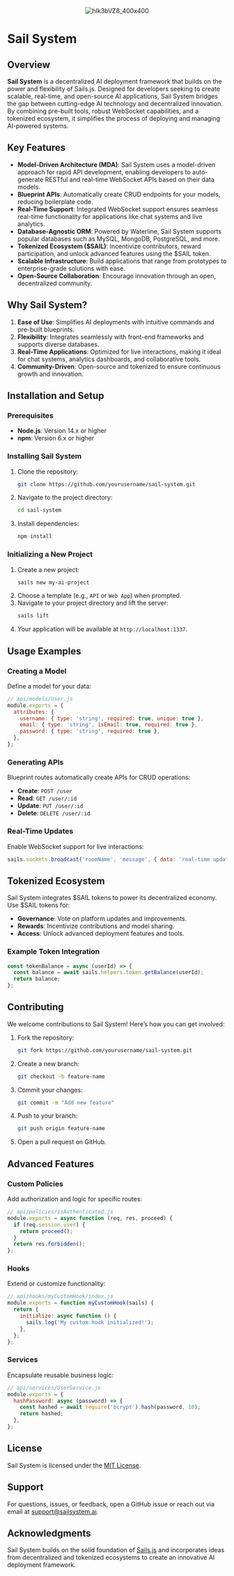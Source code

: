 
<p align="center">
  <img src="https://github.com/user-attachments/assets/a56d126f-0103-4b0f-935c-44170b884c84" alt="hIk3bVZ8_400x400">
</p>


# Sail System

## Overview
**Sail System** is a decentralized AI deployment framework that builds on the power and flexibility of Sails.js. Designed for developers seeking to create scalable, real-time, and open-source AI applications, Sail System bridges the gap between cutting-edge AI technology and decentralized innovation. By combining pre-built tools, robust WebSocket capabilities, and a tokenized ecosystem, it simplifies the process of deploying and managing AI-powered systems.

## Key Features
- **Model-Driven Architecture (MDA)**: Sail System uses a model-driven approach for rapid API development, enabling developers to auto-generate RESTful and real-time WebSocket APIs based on their data models.
- **Blueprint APIs**: Automatically create CRUD endpoints for your models, reducing boilerplate code.
- **Real-Time Support**: Integrated WebSocket support ensures seamless real-time functionality for applications like chat systems and live analytics.
- **Database-Agnostic ORM**: Powered by Waterline, Sail System supports popular databases such as MySQL, MongoDB, PostgreSQL, and more.
- **Tokenized Ecosystem ($SAIL)**: Incentivize contributors, reward participation, and unlock advanced features using the $SAIL token.
- **Scalable Infrastructure**: Build applications that range from prototypes to enterprise-grade solutions with ease.
- **Open-Source Collaboration**: Encourage innovation through an open, decentralized community.

## Why Sail System?
1. **Ease of Use**: Simplifies AI deployments with intuitive commands and pre-built blueprints.
2. **Flexibility**: Integrates seamlessly with front-end frameworks and supports diverse databases.
3. **Real-Time Applications**: Optimized for live interactions, making it ideal for chat systems, analytics dashboards, and collaborative tools.
4. **Community-Driven**: Open-source and tokenized to ensure continuous growth and innovation.

## Installation and Setup

### Prerequisites
- **Node.js**: Version 14.x or higher
- **npm**: Version 6.x or higher

### Installing Sail System
1. Clone the repository:
   ```bash
   git clone https://github.com/yourusername/sail-system.git
   ```
2. Navigate to the project directory:
   ```bash
   cd sail-system
   ```
3. Install dependencies:
   ```bash
   npm install
   ```

### Initializing a New Project
1. Create a new project:
   ```bash
   sails new my-ai-project
   ```
2. Choose a template (e.g., `API` or `Web App`) when prompted.
3. Navigate to your project directory and lift the server:
   ```bash
   sails lift
   ```
4. Your application will be available at `http://localhost:1337`.

## Usage Examples

### Creating a Model
Define a model for your data:
```javascript
// api/models/User.js
module.exports = {
  attributes: {
    username: { type: 'string', required: true, unique: true },
    email: { type: 'string', isEmail: true, required: true },
    password: { type: 'string', required: true },
  },
};
```

### Generating APIs
Blueprint routes automatically create APIs for CRUD operations:
- **Create**: `POST /user`
- **Read**: `GET /user/:id`
- **Update**: `PUT /user/:id`
- **Delete**: `DELETE /user/:id`

### Real-Time Updates
Enable WebSocket support for live interactions:
```javascript
sails.sockets.broadcast('roomName', 'message', { data: 'real-time update' });
```

## Tokenized Ecosystem
Sail System integrates $SAIL tokens to power its decentralized economy. Use $SAIL tokens for:
- **Governance**: Vote on platform updates and improvements.
- **Rewards**: Incentivize contributions and model sharing.
- **Access**: Unlock advanced deployment features and tools.

### Example Token Integration
```javascript
const tokenBalance = async (userId) => {
  const balance = await sails.helpers.token.getBalance(userId);
  return balance;
};
```

## Contributing
We welcome contributions to Sail System! Here’s how you can get involved:

1. Fork the repository:
   ```bash
   git fork https://github.com/yourusername/sail-system.git
   ```
2. Create a new branch:
   ```bash
   git checkout -b feature-name
   ```
3. Commit your changes:
   ```bash
   git commit -m "Add new feature"
   ```
4. Push to your branch:
   ```bash
   git push origin feature-name
   ```
5. Open a pull request on GitHub.

## Advanced Features

### Custom Policies
Add authorization and logic for specific routes:
```javascript
// api/policies/isAuthenticated.js
module.exports = async function (req, res, proceed) {
  if (req.session.user) {
    return proceed();
  }
  return res.forbidden();
};
```

### Hooks
Extend or customize functionality:
```javascript
// api/hooks/myCustomHook/index.js
module.exports = function myCustomHook(sails) {
  return {
    initialize: async function () {
      sails.log('My custom hook initialized!');
    },
  };
};
```

### Services
Encapsulate reusable business logic:
```javascript
// api/services/UserService.js
module.exports = {
  hashPassword: async (password) => {
    const hashed = await require('bcrypt').hash(password, 10);
    return hashed;
  },
};
```

## License
Sail System is licensed under the [MIT License](LICENSE).

## Support
For questions, issues, or feedback, open a GitHub issue or reach out via email at support@sailsystem.ai.

## Acknowledgments
Sail System builds on the solid foundation of [Sails.js](https://sailsjs.com) and incorporates ideas from decentralized and tokenized ecosystems to create an innovative AI deployment framework.
